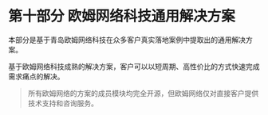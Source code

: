 # 第十部分 欧姆网络科技通用解决方案

本部分是基于青岛欧姆网络科技在众多客户真实落地案例中提取出的通用解决方案。

基于欧姆网络科技成熟的解决方案，客户可以以短周期、高性价比的方式快速完成需求痛点的解决。

> 所有欧姆网络的方案的成员模块均完全开源，但欧姆网络仅对直接客户提供技术支持和咨询服务。